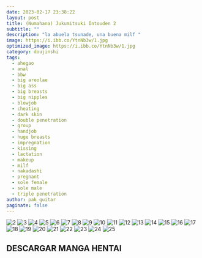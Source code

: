 ```yaml
---
date: 2023-02-17 23:38:22
layout: post
title: (Numahana) Jukumitsuki Intouden 2
subtitle: ""
description: "la abuela tsunade, una buena milf "
image: https://i.ibb.co/YtnNb3w/1.jpg
optimized_image: https://i.ibb.co/YtnNb3w/1.jpg
category: doujinshi
tags:
  - ahegao
  - anal
  - bbw
  - big areolae
  - big ass
  - big breasts
  - big nipples
  - blowjob
  - cheating
  - dark skin
  - double penetration
  - group
  - handjob
  - huge breasts
  - impregnation
  - kissing
  - lactation
  - makeup
  - milf
  - nakadashi
  - pregnant
  - sole female
  - sole male
  - triple penetration
author: pak_guitar
paginate: false
---
```

<img src="https://i.ibb.co/tmhdgLD/2.jpg" alt="2" border="0">


<img src="https://i.ibb.co/8dyRf3v/3.jpg" alt="3" border="0">


<img src="https://i.ibb.co/W6gVc0g/4.jpg" alt="4" border="0">


<img src="https://i.ibb.co/t3Jtjn0/5.jpg" alt="5" border="0">


<img src="https://i.ibb.co/2hLfqVg/6.jpg" alt="6" border="0">


<img src="https://i.ibb.co/8d4W1dz/7.jpg" alt="7" border="0">


<img src="https://i.ibb.co/PCDwBTR/8.jpg" alt="8" border="0">


<img src="https://i.ibb.co/FDsBxdG/9.jpg" alt="9" border="0">


<img src="https://i.ibb.co/0VQ38y7/10.jpg" alt="10" border="0">


<img src="https://i.ibb.co/x15nLcx/11.jpg" alt="11" border="0">


<img src="https://i.ibb.co/d0QKYtk/12.jpg" alt="12" border="0">


<img src="https://i.ibb.co/WzKD62L/13.jpg" alt="13" border="0">


<img src="https://i.ibb.co/m5KHvVr/14.jpg" alt="14" border="0">


<img src="https://i.ibb.co/tQZb1Mp/15.jpg" alt="15" border="0">


<img src="https://i.ibb.co/LCvjx1G/16.jpg" alt="16" border="0">


<img src="https://i.ibb.co/JqdvpbX/17.jpg" alt="17" border="0">


<img src="https://i.ibb.co/T8wkRyQ/18.jpg" alt="18" border="0">


<img src="https://i.ibb.co/7CBM4X7/19.jpg" alt="19" border="0">


<img src="https://i.ibb.co/SQ8mHjW/20.jpg" alt="20" border="0">


<img src="https://i.ibb.co/d4N4J75/21.jpg" alt="21" border="0">


<img src="https://i.ibb.co/YLH2XgD/22.jpg" alt="22" border="0">


<img src="https://i.ibb.co/0VHLjy4/23.jpg" alt="23" border="0">


<img src="https://i.ibb.co/kgBkm23/24.jpg" alt="24" border="0">


<img src="https://i.ibb.co/K6d08W8/25.jpg" alt="25" border="0">



## D﻿ESCARGAR MANGA HENTAI